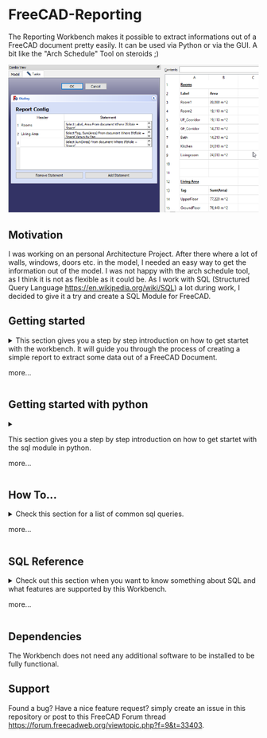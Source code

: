 # FreeCAD-Reporting
The Reporting Workbench makes it possible to extract informations out of a FreeCAD document pretty easily. It can be used via Python or via the GUI. A bit like the "Arch Schedule" Tool on steroids ;)

![Intro](./Documentation/intro.png)


## Motivation

I was working on an personal Architecture Project. After there where a lot of walls, windows, doors etc. in the model, I needed an easy way to get the information out of the model. I was not happy with the arch schedule tool, as I think it is not as flexible as it could be. As I work with SQL (Structured Query Language https://en.wikipedia.org/wiki/SQL) a lot during work, I decided to give it a try and create a SQL Module for FreeCAD.

## Getting started

<details>
<summary>
This section gives you a step by step introduction on how to get startet with the workbench. It will guide you through the process of creating a simple report to extract some data out of a FreeCAD Document.

more...
</summary>
    
1. First you should download the Reporting Workbench. It is not in the addon manager right now. So download the ZIP from this repository and copy it to your FreeCAD Addon directory (https://www.freecadweb.org/wiki/How_to_install_additional_workbenches)

![Download Zip](./Documentation/download_zip.png)

2. Next you should download the sample File [Simple_House.FCStd](./Documentation/Simple_House.FCStd) and open it in FreeCAD. Now you should see something like this.

![Sample House](./Documentation/Sample_House.png)
    
This file contains a simple House with some rooms and doors. Its not pretty, but it should be good enough to extract some data out of it ;)

3. Now that the file is set up, we should fire up the report workbench and create our first report.

![Create Report](./Documentation/create_report.png)

4. Now we have a empty Report object. Lets fill it with data. Lets say we want to query some informations about the rooms inside the house. Double click the ```Report``` object in the Treeview and the configuration shows up. Click ```Add Statement``` to add a new statement.

![Add Statement](./Documentation/add_statement.png)

5. Now fill in "Rooms" into the ```Header``` field and the following statement into the ```Statement``` field

```sql
Select Label, Area
From document
Where IfcRole = 'Space'
```

6. Click ```OK```. The Task dialog closes and the report recomputes.

7. Expand the Report in the Treeview and you should see a Spreadsheet named ```Result```. Double click on it to see its content.

![Report Result](./Documentation/report_result.png)

What do we see here?
 - (1) The header we added in the Report Config
 - (2) The column names extracted from our statement
 - (3) The list of objects matching our statement and the values extracted for each column

8. This is pretty good. But I think we can do even better. Double click the Report in the Treeview again. Click on ```Add Statement``` and add "Living Area" in the ```Header``` field and the following in the ```Statement``` field:

```sql
Select Tag, Sum(Area)
From document
Where IfcRole = 'Space'
Group By Tag
```

9. Click ```Add Statement``` once again and leave the ```Header``` field empty and add the following to the ```Statement``` field:

```sql
Select Sum(Area)
From document
Where IfcRole = 'Space'
```

10. If you look at the ```Result``` Spreadsheet again you see that there is some more data below the room list now

![Report Result Extended](./Documentation/report_result_extended.png)

 - (1) The living area on the upper floor
 - (2) The living area on the ground floor
 - (3) And the overall living area for the entire building

11. This is the end of the getting started guide. Whats next?
 - Feel free to play around and add more Reports or more statements to the Report we created right now.
 - If you are familiar with the Python in FreeCAD, you might want to read the ```Getting started with python``` section
 - Read the ```SQL Reference``` section for an overview of the supported SQL Features

</details>

## Getting started with python

<details>
<summary>

This section gives you a step by step introduction on how to get startet with the sql module in python.

more...
</summary>
    
    comming soon...
</details>

## How To...

<details>
<summary>
Check this section for a list of common sql queries.

more...
</summary>

### Architecture
[... get a list of arch objects by role](./Documentation/Howto/Arch/get_number_of_objects_by_role.md)

</details>

## SQL Reference

<details>
<summary>
Check out this section when you want to know something about SQL and what features are supported by this Workbench.

more...
</summary>
SQL (Structured Query Language) is a language that is normally used to manage and retrieve data from databases. But with this workbench, we can use it to select data from FreeCAD documents.

A Select statement basically looks like this

```sql
Select <Columns>
From <Source>
Where <Expression>
Group By <GroupingColumns>
```

```Select``` and ```From``` clauses are mandatory, ```Where``` and ```Group By``` are optional.

### Select \<Columns>

Columns is a comma separated list of attributes you want in the result.

```sql
Select Attribute1, Attribute2, 'sometext', sum(Attribute3)
From document
```

You can use ```*``` as a special property in the select clause, to retrieve the whole object instead of a single property. This might be expecially useful when you want to perform certain operations on some objects in python. You can select them with a select statement, and process them afterwards.

You can also use functions to aggregate data for a given attribute. Supported functions are
 - **Sum**: Calculates the Sum of the given attribute
 - **Count**: Counts all not ```None``` attributes. You might want to use ```Count(*)``` to get the number of selected objects
 - **Min**: Gets the minimum Value of the given Attribute
 - **Max**: Gets the maximum Value of the given Attribute

Without a group by clause, it is not possible to mix single attributes and functions in a select statements. The only exceptions are static values (E.g. "Select 'Number of objects', Count(*).."). 
Only a single row will be returned for such a query. See ```Group by``` for more details on mixing attributes and functions.

### From \<Source>

The objects from the document you want to select.

**document** is a special keyword, that selects all objects in the active document. This is the only supported source right now.

### Where \<Expression>

The where clause can be used to filter the objects in the From clause.

```sql
Select *
From document
Where IfcRole = 'Space' AND (Label = 'UF_Cooridor' OR Label = 'GF_Corridor')
```

Normally you want to compare Attributes for some given values. A comparison is written in the form ```Left ComparisonOperator Right``` Where ```Left``` and ```Right``` can either be Attributes or static values. You can use the following comparison operators:
 - **=**: Checks if the left value is equals to the right value
 - **!=**: Checks if the left value is not equals to the right value
 - **>**: Checks if the left value is greater than the right value
 - **<**: Checks if the left value is less than the right value
 - **>=**: Checks if the left value is greater than or equals to the right value
 - **<=**: Checks if the left value is less than or equals to the right value

There are also two special comparison operators available to check for ```None```. This normally means, that a given object does not have the given attribute or it has no value assigend.
 - **IS NULL**: Checks if the left value is None.
 - **IS NOT NULL**: Check if the left value is not None. This is especially usefull to filter all objects that do not have the given attribute assigned.

To combine multiple comparisons you can use the ```AND``` and ```OR``` keywords. You can also use Brackets ```(``` ```)``` to build complex expressions.

### Group By \<GroupingColumns>

The Group by clause can be used to group objects by given attributes. We saw this before. It is not possible to mix attributes and functions without a group by clause.

```sql
Select Tag, Sum(Area)
From document
Where IfcRole = 'Space'
Group By Tag
```

What does this query do? When it runs it groups all the spaces in the document by their ```Tag``` Attribute. So wen we have spaces with 3 different tags, we will get 3 rows when executing the statement. Each row will contain the Tag, and the sum of the area of all spaces for the given group.

You can use multiple attributes and even static values like numbers or text in the Group By clause. But the select part can only contain single attributes, that are also referenced in the group by clause. Functions in the select clause can reference other attributes too.

e.g. this would be a invalid statement

```sql
Select Label, Sum(Area)
From document
Group By Tag, IfcRole
```

You can not use the ```Label``` Attribute in the select clause, because it is not referenced in the group by clause.

</details>

## Dependencies
The Workbench does not need any additional software to be installed to be fully functional.

## Support
Found a bug? Have a nice feature request? simply create an issue in this repository or post to this FreeCAD Forum thread https://forum.freecadweb.org/viewtopic.php?f=9&t=33403.